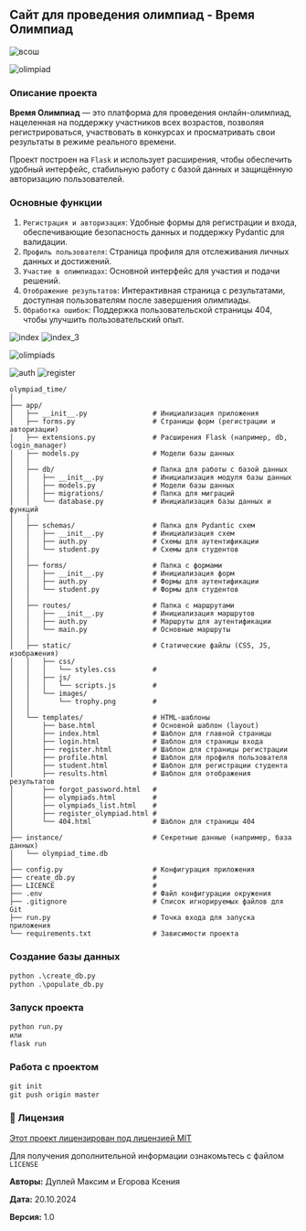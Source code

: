 ## Сайт для проведения олимпиад - Время Олимпиад

![всош](app/static/images/vsosh.png)

![olimpiad](app/static/images/olimpiad.png)

### Описание проекта

**Время Олимпиад** — это платформа для проведения онлайн-олимпиад, нацеленная на поддержку участников всех возрастов, позволяя регистрироваться, участвовать в конкурсах и просматривать свои результаты в режиме реального времени.

Проект построен на `Flask` и использует расширения, чтобы обеспечить удобный интерфейс, стабильную работу с базой данных и защищённую авторизацию пользователей.

### Основные функции

1. `Регистрация и авторизация`: Удобные формы для регистрации и входа, обеспечивающие безопасность данных и поддержку Pydantic для валидации.
2. `Профиль пользователя`: Страница профиля для отслеживания личных данных и достижений.
3. `Участие в олимпиадах`: Основной интерфейс для участия и подачи решений.
4. `Отображение результатов`: Интерактивная страница с результатами, доступная пользователям после завершения олимпиады.
5. `Обработка ошибок`: Поддержка пользовательской страницы 404, чтобы улучшить пользовательский опыт.

![index](app/static/images/index.png)
![index_3](app/static/images/index_2.png)

![olimpiads](app/static/images/olimpiads.png)

![auth](app/static/images/auth.png)
![register](app/static/images/register.png)


```
olympiad_time/
│
├── app/
│   ├── __init__.py                # Инициализация приложения
│   ├── forms.py                   # Страницы форм (регистрации и авторизации)
│   ├── extensions.py              # Расширения Flask (например, db, login_manager)
│   ├── models.py                  # Модели базы данных
│   │
│   ├── db/                        # Папка для работы с базой данных
│   │   ├── __init__.py            # Инициализация модуля базы данных
│   │   ├── models.py              # Модели базы данных
│   │   ├── migrations/            # Папка для миграций
│   │   └── database.py            # Инициализация базы данных и функций
│   │
│   ├── schemas/                   # Папка для Pydantic схем
│   │   ├── __init__.py            # Инициализация схем
│   │   ├── auth.py                # Схемы для аутентификации
│   │   └── student.py             # Схемы для студентов
│   │
│   ├── forms/                     # Папка с формами
│   │   ├── __init__.py            # Инициализация форм
│   │   ├── auth.py                # Формы для аутентификации
│   │   └── student.py             # Формы для студентов
│   │
│   ├── routes/                    # Папка с маршрутами
│   │   ├── __init__.py            # Инициализация маршрутов
│   │   ├── auth.py                # Маршруты для аутентификации
│   │   └── main.py                # Основные маршруты
│   │
│   ├── static/                    # Статические файлы (CSS, JS, изображения)
│   │   ├── css/
│   │   │   └── styles.css         #
│   │   ├── js/
│   │   │   └── scripts.js         #
│   │   └── images/
│   │       └── trophy.png         #
│   │
│   └── templates/                 # HTML-шаблоны
│       ├── base.html              # Основной шаблон (layout)
│       ├── index.html             # Шаблон для главной страницы
│       ├── login.html             # Шаблон для страницы входа
│       ├── register.html          # Шаблон для страницы регистрации
│       ├── profile.html           # Шаблон для профиля пользователя
│       ├── student.html           # Шаблон для регистрации студента
│       ├── results.html           # Шаблон для отображения результатов
│       ├── forgot_password.html   # 
│       ├── olympiads.html         # 
│       ├── olympiads_list.html    # 
│       ├── register_olympiad.html # 
│       └── 404.html               # Шаблон для страницы 404
│
├── instance/                      # Секретные данные (например, база данных)
│   └── olympiad_time.db
│
├── config.py                      # Конфигурация приложения
├── create_db.py                   #
├── LICENCE                        #
├── .env                           # Файл конфигурации окружения
├── .gitignore                     # Список игнорируемых файлов для Git
├── run.py                         # Точка входа для запуска приложения
└── requirements.txt               # Зависимости проекта
```

### Создание базы данных
```cmd
python .\create_db.py
python .\populate_db.py
```

### Запуск проекта
```cmd
python run.py
или
flask run
```

### Работа с проектом
```cmd
git init
git push origin master
```

### 📄 Лицензия

[Этот проект лицензирован под лицензией MIT](LICENCE)

Для получения дополнительной информации ознакомьтесь с файлом `LICENSE`

**Авторы:** Дуплей Максим и Егорова Ксения

**Дата:** 20.10.2024

**Версия:** 1.0
